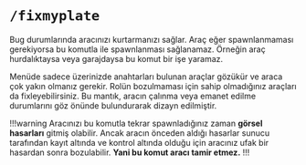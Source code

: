 # `/fixmyplate`

Bug durumlarında aracınızı kurtarmanızı sağlar. Araç eğer spawnlanmaması gerekiyorsa bu komutla ile spawnlanması sağlanamaz. Örneğin araç hurdalıktaysa veya garajdaysa bu komut bir işe yaramaz.

Menüde sadece üzerinizde anahtarları bulunan araçlar gözükür ve araca çok yakın olmanız gerekir. Rolün bozulmaması için sahip olmadığınız araçları da fixleyebilirsiniz. Bu mantık, aracın çalınma veya emanet edilme durumlarını göz önünde bulundurarak dizayn edilmiştir.

!!!warning
Aracınızı bu komutla tekrar spawnladığınız zaman **görsel hasarları** gitmiş olabilir. Ancak aracın önceden aldığı hasarlar sunucu tarafından kayıt altında ve kontrol altında olduğu için aracınız ufak bir hasardan sonra bozulabilir. **Yani bu komut aracı tamir etmez.**
!!!
